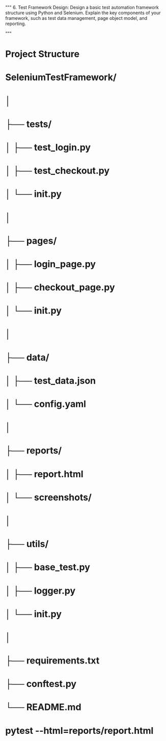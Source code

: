 """
6. Test Framework Design:
 Design a basic test automation framework structure using Python and Selenium. 
 Explain the key components of your framework, such as test data management, page object model, and reporting.

"""
# Project Structure


# SeleniumTestFramework/
# │
# ├── tests/
# │   ├── test_login.py
# │   ├── test_checkout.py
# │   └── __init__.py
# │
# ├── pages/
# │   ├── login_page.py
# │   ├── checkout_page.py
# │   └── __init__.py
# │
# ├── data/
# │   ├── test_data.json
# │   └── config.yaml
# │
# ├── reports/
# │   ├── report.html
# │   └── screenshots/
# │
# ├── utils/
# │   ├── base_test.py
# │   ├── logger.py
# │   └── __init__.py
# │
# ├── requirements.txt
# ├── conftest.py
# └── README.md


# pytest --html=reports/report.html
